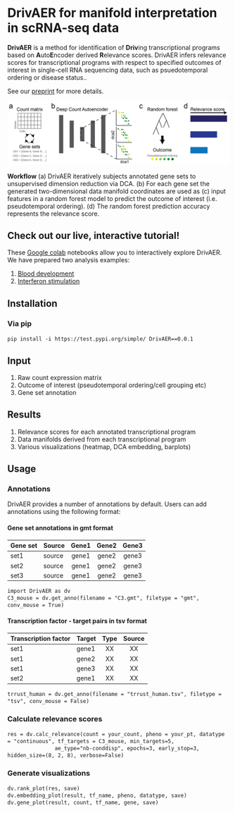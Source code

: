 # DrivAER for manifold interpretation in scRNA-seq data
**DrivAER** is a method for identification of **Driv**ing transcriptional programs based on **A**uto**E**ncoder derived **R**elevance scores. 
DrivAER infers relevance scores for transcriptional programs with respect to specified outcomes of interest in single-cell RNA sequencing data, such as psuedotemporal ordering or disease status..

See our [preprint](https://www.biorxiv.org/content/10.1101/864165v1) for more details.

<p align="center"> 
<img src="Figure1.PNG">
</p>

**Workflow** (a) DrivAER iteratively subjects annotated gene sets to unsupervised dimension reduction via DCA. (b) For each gene set the generated two-dimensional data manifold coordinates are used as (c) input features in a random forest model to predict the outcome of interest (i.e. pseudotemporal ordering). (d) The random forest prediction accuracy represents the relevance score. 

## Check out our live, interactive tutorial!
These [Google colab](https://colab.research.google.com/) notebooks allow you to interactively explore DrivAER. We have prepared two analysis examples:
1. [Blood development](https://colab.research.google.com/github/lkmklsmn/DrivAER/blob/master/Tutorial/DrivAER%20-%20blood%20development)
2. [Interferon stimulation](https://colab.research.google.com/github/lkmklsmn/DrivAER/blob/master/Tutorial/DrivAER%20-%20interferon%20stimulation)

## Installation
### Via pip
	pip install -i https://test.pypi.org/simple/ DrivAER==0.0.1

## Input
1. Raw count expression matrix
2. Outcome of interest (pseudotemporal ordering/cell grouping etc)
3. Gene set annotation

## Results
1. Relevance scores for each annotated transcriptional program
2. Data manifolds derived from each transcriptional program
3. Various visualizations (heatmap, DCA embedding, barplots)

## Usage

### Annotations
DrivAER provides a number of annotations by default. Users can add annotations using the following format:
#### Gene set annotations in gmt format
| Gene set | Source | Gene1 | Gene2 | Gene3|
| ---------- | ---------- |  :----:  |  :----:  |  :----:  | 
| set1 | source | gene1 | gene2 | gene3 |
| set2 | source | gene1 | gene2 | gene3 |
| set3 | source | gene1 | gene2 | gene3 |
	import DrivAER as dv
	C3_mouse = dv.get_anno(filename = "C3.gmt", filetype = "gmt", conv_mouse = True)
#### Transcription factor - target pairs in tsv format
| Transcription factor | Target | Type | Source|
| ---------- | ---------- |  :----:  |  :----:  | 
| set1 | gene1 | XX | XX |
| set1 | gene2 | XX | XX |
| set1 | gene3 | XX | XX |
| set2 | gene1 | XX | XX |
	trrust_human = dv.get_anno(filename = "trrust_human.tsv", filetype = "tsv", conv_mouse = False)
### Calculate relevance scores
	res = dv.calc_relevance(count = your_count, pheno = your_pt, datatype = "continuous", tf_targets = C3_mouse, min_targets=5,
                   ae_type="nb-conddisp", epochs=3, early_stop=3, hidden_size=(8, 2, 8), verbose=False)
### Generate visualizations
	dv.rank_plot(res, save)
	dv.embedding_plot(result, tf_name, pheno, datatype, save)
	dv.gene_plot(result, count, tf_name, gene, save)
